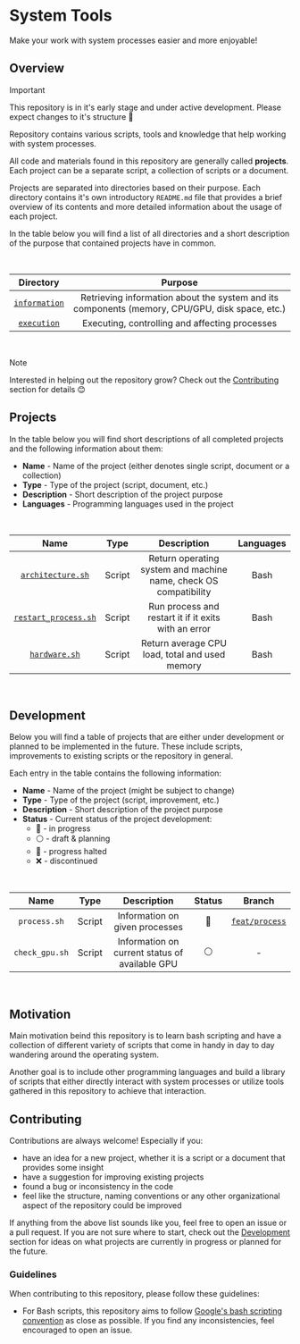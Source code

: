 # System Tools

Make your work with system processes easier and more enjoyable!

## Overview

> [!IMPORTANT]
> This repository is in it's early stage and under active development. Please expect changes to it's structure :construction:

Repository contains various scripts, tools and knowledge that help working with system processes.

All code and materials found in this repository are generally called **projects**. Each project can be a separate script, a collection of scripts or a document.

Projects are separated into directories based on their purpose. Each directory contains it's own introductory `README.md` file that provides a brief overview of its contents and more detailed information about the usage of each project.

In the table below you will find a list of all directories and a short description of the purpose that contained projects have in common.

<br>
<div align="center">

| Directory | Purpose |
|:---------:|:-----------:|
| [`information`](./information/) | Retrieving information about the system and its components (memory, CPU/GPU, disk space, etc.) |
| [`execution`](./execution/) | Executing, controlling and affecting processes |

</div>
<br>

> [!NOTE]
> Interested in helping out the repository grow? Check out the [Contributing](#contributing) section for details :blush:

## Projects

In the table below you will find short descriptions of all completed projects and the following information about them:
* **Name** - Name of the project (either denotes single script, document or a collection)
* **Type** - Type of the project (script, document, etc.)
* **Description** - Short description of the project purpose
* **Languages** - Programming languages used in the project

<br>
<div align="center">

| Name | Type | Description | Languages |
|:------:|:-----------:|:--------:|:-------:|
| [`architecture.sh`](./information/architecture.sh) | Script | Return operating system and machine name, check OS compatibility | Bash |
| [`restart_process.sh`](./execution/restart_process.sh) | Script | Run process and restart it if it exits with an error | Bash |
| [`hardware.sh`](./information/hardware.sh) | Script | Return average CPU load, total and used memory | Bash |

</div>
<br>

## Development

Below you will find a table of projects that are either under development or planned to be implemented in the future. These include scripts, improvements to existing scripts or the repository in general.

Each entry in the table contains the following information:
* **Name** - Name of the project (might be subject to change)
* **Type** - Type of the project (script, improvement, etc.)
* **Description** - Short description of the project purpose
* **Status** - Current status of the project development:
    * :large_blue_circle: - in progress
    * :white_circle: - draft & planning
    * :stop_sign: - progress halted
    * :x: - discontinued

<br>
<div align="center">

| Name | Type | Description | Status | Branch |
|:----:|:----:|:-----------:|:------:|:------:|
| `process.sh` | Script | Information on given processes | :large_blue_circle: | [`feat/process`](https://github.com/neurowelt/system-tools/tree/feat/process) |
| `check_gpu.sh` | Script | Information on current status of available GPU | :white_circle: | - |

</div>
<br>

## Motivation

Main motivation beind this repository is to learn bash scripting and have a collection of different variety of scripts that come in handy in day to day wandering around the operating system.

Another goal is to include other programming languages and build a library of scripts that either directly interact with system processes or utilize tools gathered in this repository to achieve that interaction.

## Contributing

Contributions are always welcome! Especially if you:
* have an idea for a new project, whether it is a script or a document that provides some insight
* have a suggestion for improving existing projects
* found a bug or inconsistency in the code
* feel like the structure, naming conventions or any other organizational aspect of the repository could be improved

If anything from the above list sounds like you, feel free to open an issue or a pull request. If you are not sure where to start, check out the [Development](#development) section for ideas on what projects are currently in progress or planned for the future.

### Guidelines

When contributing to this repository, please follow these guidelines:

* For Bash scripts, this repository aims to follow [Google's bash scripting convention](https://google.github.io/styleguide/shellguide.html) as close as possible. If you find any inconsistencies, feel encouraged to open an issue.
